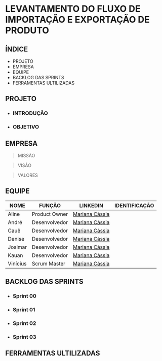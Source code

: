 <p align = "center">
 
# LEVANTAMENTO DO FLUXO DE IMPORTAÇÃO E EXPORTAÇÃO DE PRODUTO

## ÍNDICE

 + PROJETO 
 + EMPRESA
 + EQUIPE
 + BACKLOG DAS SPRINTS
 + FERRAMENTAS ULTILIZADAS
   

</p>


## PROJETO

- ### INTRODUÇÃO
- ### OBJETIVO

## EMPRESA
 
 > MISSÃO

 > VISÃO

 > VALORES

## EQUIPE

|NOME | FUNÇÃO | LINKEDIN | IDENTIFICAÇÃO |
|-----|--------|----------|---------------|
| Aline | Product Owner | [Mariana Cássia](https://www.linkedin.com/in/marianac%C3%A1ssia/)
| André | Desenvolvedor | [Mariana Cássia](https://www.linkedin.com/in/marianac%C3%A1ssia/)
| Cauê | Desenvolvedor | [Mariana Cássia](https://www.linkedin.com/in/marianac%C3%A1ssia/)
| Denise | Desenvolvedor | [Mariana Cássia](https://www.linkedin.com/in/marianac%C3%A1ssia/)
| Josimar | Desenvolvedor | [Mariana Cássia](https://www.linkedin.com/in/marianac%C3%A1ssia/)
| Kauan | Desenvolvedor | [Mariana Cássia](https://www.linkedin.com/in/marianac%C3%A1ssia/)
| Vinícius | Scrum Master | [Mariana Cássia](https://www.linkedin.com/in/marianac%C3%A1ssia/)

## BACKLOG DAS SPRINTS

- ### Sprint 00
- ### Sprint 01
- ### Sprint 02
- ### Sprint 03



## FERRAMENTAS ULTILIZADAS 
